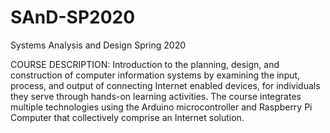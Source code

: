 # SAnD-SP2020
Systems Analysis and Design Spring 2020

COURSE DESCRIPTION:
Introduction to the planning, design, and construction of computer information systems by
examining the input, process, and output of connecting Internet enabled devices, for individuals
they serve through hands-on learning activities. The course integrates multiple technologies using
the Arduino microcontroller and Raspberry Pi Computer that collectively comprise an Internet
solution.
